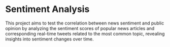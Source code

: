 # Sentiment Analysis
 This project aims to test the correlation between news sentiment and public opinion by analyzing the sentiment scores of popular news articles and corresponding real-time tweets related to the most common topic, revealing insights into sentiment changes over time.
